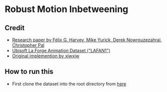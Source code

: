 # Robust Motion Inbetweening

## Credit
- [Research paper by Félix G. Harvey, Mike Yurick, Derek Nowrouzezahrai, Christopher Pal](https://arxiv.org/abs/2102.04942)
- [Ubisoft La Forge Animation Dataset ("LAFAN1")](https://github.com/ubisoft/ubisoft-laforge-animation-dataset)
- [Original implemention by xjwxjw](https://github.com/xjwxjw/Pytorch-Robust-Motion-In-betweening)

## How to run this
- First clone the dataset into the root directory from [here](https://github.com/ubisoft/ubisoft-laforge-animation-dataset)
